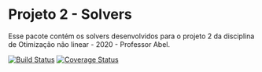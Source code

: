 # Projeto 2 - Solvers

Esse pacote contém os solvers desenvolvidos para o projeto 2 da disciplina de Otimização não linear - 2020 - Professor Abel.

[![Build Status](https://travis-ci.com/FKrukoski/Projeto2Solvers.jl.svg?branch=main)](https://travis-ci.com/FKrukoski/Projeto2Solvers.jl)
[![Coverage Status](https://coveralls.io/repos/github/FKrukoski/Projeto2Solvers.jl/badge.svg?branch=main)](https://coveralls.io/github/FKrukoski/Projeto2Solvers.jl?branch=main)
